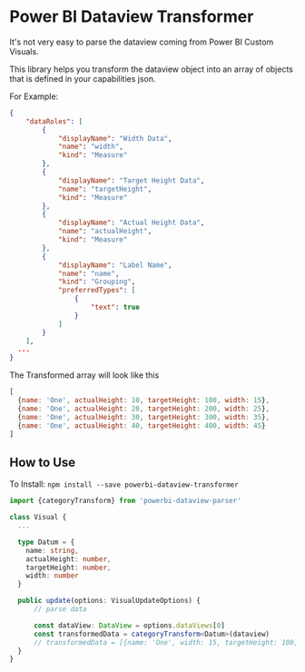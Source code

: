 # Power BI Dataview Transformer

It's not very easy to parse the dataview coming from Power BI Custom Visuals.

This library helps you transform the dataview object into an array of objects that is defined in your capabilities json.

For Example:
```json
{
    "dataRoles": [
        {
            "displayName": "Width Data",
            "name": "width",
            "kind": "Measure"
        },
        {
            "displayName": "Target Height Data",
            "name": "targetHeight",
            "kind": "Measure"
        },
        {
            "displayName": "Actual Height Data",
            "name": "actualHeight",
            "kind": "Measure"
        },
        {
            "displayName": "Label Name",
            "name": "name",
            "kind": "Grouping",
            "preferredTypes": [
                {
                    "text": true
                }
            ]
        }
    ],
  ...
}
```

The Transformed array will look like this

```js
[
  {name: 'One', actualHeight: 10, targetHeight: 100, width: 15},
  {name: 'One', actualHeight: 20, targetHeight: 200, width: 25},
  {name: 'One', actualHeight: 30, targetHeight: 300, width: 35},
  {name: 'One', actualHeight: 40, targetHeight: 400, width: 45}
]
```

## How to Use

To Install: `npm install --save powerbi-dataview-transformer`

```ts
import {categoryTransform} from 'powerbi-dataview-parser'

class Visual {
  ...

  type Datum = {
    name: string,
    actualHeight: number,
    targetHeight: number,
    width: number
  }

  public update(options: VisualUpdateOptions) {
      // parse data

      const dataView: DataView = options.dataViews[0]
      const transformedData = categoryTransform<Datum>(dataview)
      // transformedData = [{name: 'One', width: 15, targetHeight: 100, actualHeight: 10}, ...]
  }
}
```
